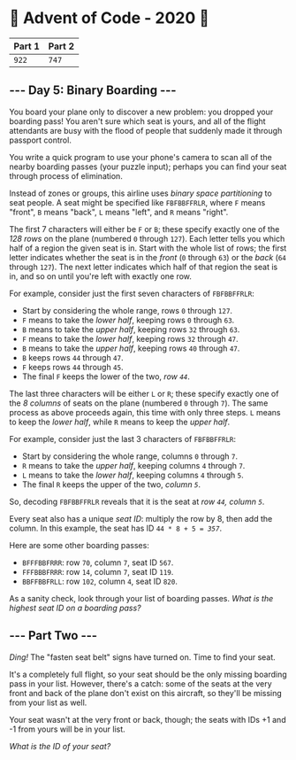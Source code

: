 # 🎄 Advent of Code - 2020 🎄
| Part 1 | Part 2 |
| ------ | ------ |
| `922` | `747` |

<h2>--- Day 5: Binary Boarding ---</h2><p>You board your plane only to discover a new problem: you dropped your boarding pass! You aren't sure which seat is yours, and all of the flight attendants are busy with the flood of people that suddenly made it through passport control.</p>
<p>You write a <span title="No problem!">quick program</span> to use your phone's camera to scan all of the nearby boarding passes (your puzzle input); perhaps you can find your seat through process of elimination.</p>
<p>Instead of zones or groups, this airline uses <em>binary space partitioning</em> to seat people. A seat might be specified like <code>FBFBBFFRLR</code>, where <code>F</code> means "front", <code>B</code> means "back", <code>L</code> means "left", and <code>R</code> means "right".</p>
<p>The first 7 characters will either be <code>F</code> or <code>B</code>; these specify exactly one of the <em>128 rows</em> on the plane (numbered <code>0</code> through <code>127</code>). Each letter tells you which half of a region the given seat is in. Start with the whole list of rows; the first letter indicates whether the seat is in the <em>front</em> (<code>0</code> through <code>63</code>) or the <em>back</em> (<code>64</code> through <code>127</code>). The next letter indicates which half of that region the seat is in, and so on until you're left with exactly one row.</p>
<p>For example, consider just the first seven characters of <code>FBFBBFFRLR</code>:</p>
<ul>
<li>Start by considering the whole range, rows <code>0</code> through <code>127</code>.</li>
<li><code>F</code> means to take the <em>lower half</em>, keeping rows <code>0</code> through <code>63</code>.</li>
<li><code>B</code> means to take the <em>upper half</em>, keeping rows <code>32</code> through <code>63</code>.</li>
<li><code>F</code> means to take the <em>lower half</em>, keeping rows <code>32</code> through <code>47</code>.</li>
<li><code>B</code> means to take the <em>upper half</em>, keeping rows <code>40</code> through <code>47</code>.</li>
<li><code>B</code> keeps rows <code>44</code> through <code>47</code>.</li>
<li><code>F</code> keeps rows <code>44</code> through <code>45</code>.</li>
<li>The final <code>F</code> keeps the lower of the two, <em>row <code>44</code></em>.</li>
</ul>
<p>The last three characters will be either <code>L</code> or <code>R</code>; these specify exactly one of the <em>8 columns</em> of seats on the plane (numbered <code>0</code> through <code>7</code>). The same process as above proceeds again, this time with only three steps.  <code>L</code> means to keep the <em>lower half</em>, while <code>R</code> means to keep the <em>upper half</em>.</p>
<p>For example, consider just the last 3 characters of <code>FBFBBFFRLR</code>:</p>
<ul>
<li>Start by considering the whole range, columns <code>0</code> through <code>7</code>.</li>
<li><code>R</code> means to take the <em>upper half</em>, keeping columns <code>4</code> through <code>7</code>.</li>
<li><code>L</code> means to take the <em>lower half</em>, keeping columns <code>4</code> through <code>5</code>.</li>
<li>The final <code>R</code> keeps the upper of the two, <em>column <code>5</code></em>.</li>
</ul>
<p>So, decoding <code>FBFBBFFRLR</code> reveals that it is the seat at <em>row <code>44</code>, column <code>5</code></em>.</p>
<p>Every seat also has a unique <em>seat ID</em>: multiply the row by 8, then add the column. In this example, the seat has ID <code>44 * 8 + 5 = <em>357</em></code>.</p>
<p>Here are some other boarding passes:</p>
<ul>
<li><code>BFFFBBFRRR</code>: row <code>70</code>, column <code>7</code>, seat ID <code>567</code>.</li>
<li><code>FFFBBBFRRR</code>: row <code>14</code>, column <code>7</code>, seat ID <code>119</code>.</li>
<li><code>BBFFBBFRLL</code>: row <code>102</code>, column <code>4</code>, seat ID <code>820</code>.</li>
</ul>
<p>As a sanity check, look through your list of boarding passes. <em>What is the highest seat ID on a boarding pass?</em></p>

<h2 id="part2">--- Part Two ---</h2><p><em>Ding!</em> The "fasten seat belt" signs have turned on. Time to find your seat.</p>
<p>It's a completely full flight, so your seat should be the only missing boarding pass in your list.  However, there's a catch: some of the seats at the very front and back of the plane don't exist on this aircraft, so they'll be missing from your list as well.</p>
<p>Your seat wasn't at the very front or back, though; the seats with IDs +1 and -1 from yours will be in your list.</p>
<p><em>What is the ID of your seat?</em></p>
